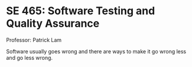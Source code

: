 # SE 465: Software Testing and Quality Assurance

Professor: Patrick Lam

Software usually goes wrong and there are ways to make it go wrong less and go less wrong.

